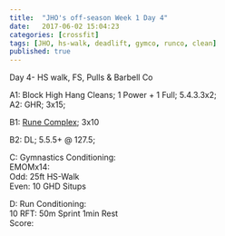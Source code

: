 ```yaml
---
title:  "JHO's off-season Week 1 Day 4"
date:   2017-06-02 15:04:23
categories: [crossfit]
tags: [JHO, hs-walk, deadlift, gymco, runco, clean]
published: true
---
```

Day 4- HS walk, FS, Pulls & Barbell Co

A1: Block High Hang Cleans; 1 Power + 1 Full; 5.4.3.3x2;  
A2: GHR; 3x15;

B1: [Rune Complex][link_rune]; 3x10

B2: DL; 5.5.5+ @ 127.5;

C: Gymnastics Conditioning:  
EMOMx14:  
Odd: 25ft HS-Walk  
Even: 10 GHD Situps  

D: Run Conditioning:  
10 RFT:
50m Sprint
1min Rest  
Score: 

[link_rune]: https://youtu.be/s80ZQ1nn0xl
